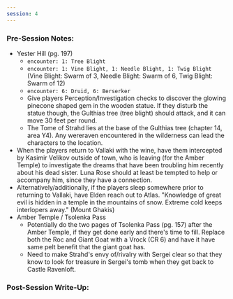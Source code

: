```yaml
---
session: 4
---
```


### Pre-Session Notes:

* Yester Hill (pg. 197)
	* `encounter: 1: Tree Blight`
	* `encounter: 1: Vine Blight, 1: Needle Blight, 1: Twig Blight` (Vine Blight: Swarm of 3, Needle Blight: Swarm of 6, Twig Blight: Swarm of 12)
	* `encounter: 6: Druid, 6: Berserker`
	* Give players Perception/Investigation checks to discover the glowing pinecone shaped gem in the wooden statue. If they disturb the statue though, the Gulthias tree (tree blight) should attack, and it can move 30 feet per round.
	* The Tome of Strahd lies at the base of the Gulthias tree (chapter 14, area Y4). Any wereraven encountered in the wilderness can lead the characters to the location.
* When the players return to Vallaki with the wine, have them intercepted by Kasimir Velikov outside of town, who is leaving (for the Amber Temple) to investigate the dreams that have been troubling him recently about his dead sister. Luna Rose should at least be tempted to help or accompany him, since they have a connection.
* Alternatively/additionally, if the players sleep somewhere prior to returning to Vallaki, have Elden reach out to Atlas. "Knowledge of great evil is hidden in a temple in the mountains of snow. Extreme cold keeps interlopers away." (Mount Ghakis)
* Amber Temple / Tsolenka Pass
	* Potentially do the two pages of Tsolenka Pass (pg. 157) after the Amber Temple, if they get done early and there's time to fill. Replace both the Roc and Giant Goat with a Vrock (CR 6) and have it have same pelt benefit that the giant goat has.
	* Need to make Strahd's envy of/rivalry with Sergei clear so that they know to look for treasure in Sergei's tomb when they get back to Castle Ravenloft.

### Post-Session Write-Up:
